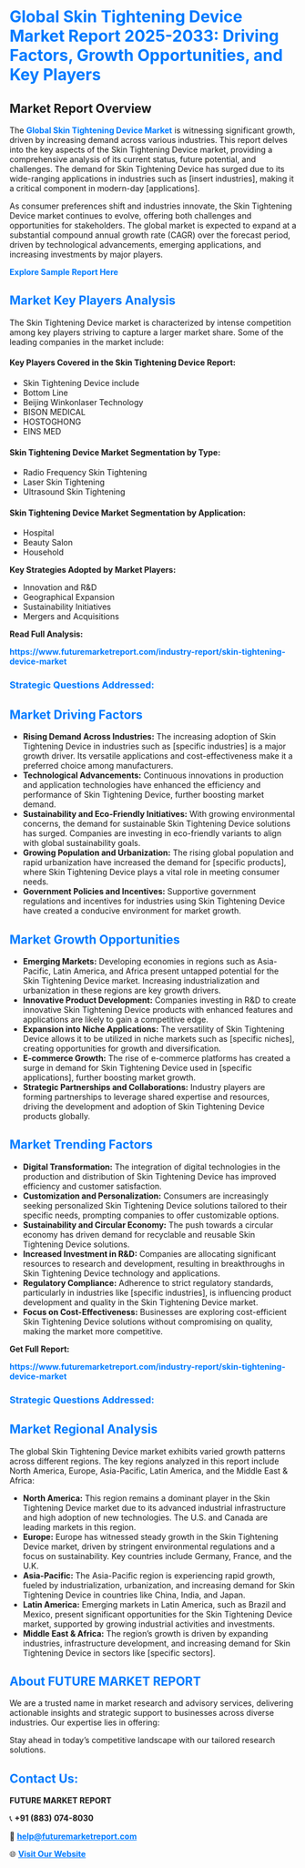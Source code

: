 <h1 style="color: #007BFF;">Global Skin Tightening Device Market Report 2025-2033: Driving Factors, Growth Opportunities, and Key Players</h1>

<section id="overview">
<h2>Market Report Overview</h2>
<p>The <a href="https://www.futuremarketreport.com/industry-report/skin-tightening-device-market" style="color: #007BFF; text-decoration: none;"><strong>Global Skin Tightening Device Market</strong></a> is witnessing significant growth, driven by increasing demand across various industries. This report delves into the key aspects of the Skin Tightening Device market, providing a comprehensive analysis of its current status, future potential, and challenges. The demand for Skin Tightening Device has surged due to its wide-ranging applications in industries such as [insert industries], making it a critical component in modern-day [applications].</p>
<p>As consumer preferences shift and industries innovate, the Skin Tightening Device market continues to evolve, offering both challenges and opportunities for stakeholders. The global market is expected to expand at a substantial compound annual growth rate (CAGR) over the forecast period, driven by technological advancements, emerging applications, and increasing investments by major players.</p>
</section>

<section id="overview">
<p><a href="https://www.futuremarketreport.com/request-sample/reportId=100060" style="color: #007BFF; text-decoration: none;"><strong>Explore Sample Report Here</strong></a></p>
</section>

<section id="key-players">
<h2 style="color: #007BFF;">Market Key Players Analysis</h2>
<p>The Skin Tightening Device market is characterized by intense competition among key players striving to capture a larger market share. Some of the leading companies in the market include:</p>
<h4>Key Players Covered in the Skin Tightening Device Report:</h4>
<ul><li>Skin Tightening Device include</li><li>Bottom Line</li><li>Beijing Winkonlaser Technology</li><li>BISON MEDICAL</li><li>HOSTOGHONG</li><li>EINS MED</li></ul>
<h4>Skin Tightening Device Market Segmentation by Type:</h4>
<ul><li>Radio Frequency Skin Tightening</li><li>Laser Skin Tightening</li><li>Ultrasound Skin Tightening</li></ul>

<h4>Skin Tightening Device Market Segmentation by Application:</h4>
<ul><li>Hospital</li><li>Beauty Salon</li><li>Household</li></ul>
<p><strong>Key Strategies Adopted by Market Players:</strong></p>
<ul>
<li>Innovation and R&D</li>
<li>Geographical Expansion</li>
<li>Sustainability Initiatives</li>
<li>Mergers and Acquisitions</li>
</ul>
</section>

<section>
<p><strong>Read Full Analysis: </strong></p><a href="https://www.futuremarketreport.com/industry-report/skin-tightening-device-market" style="color: #007BFF; text-decoration: none;"><strong>https://www.futuremarketreport.com/industry-report/skin-tightening-device-market</strong></a>
<h3 style="color: #007BFF;">Strategic Questions Addressed:</h3>
</section>

<section id="driving-factors">
<h2 style="color: #007BFF;">Market Driving Factors</h2>
<ul>
<li><strong>Rising Demand Across Industries:</strong> The increasing adoption of Skin Tightening Device in industries such as [specific industries] is a major growth driver. Its versatile applications and cost-effectiveness make it a preferred choice among manufacturers.</li>
<li><strong>Technological Advancements:</strong> Continuous innovations in production and application technologies have enhanced the efficiency and performance of Skin Tightening Device, further boosting market demand.</li>
<li><strong>Sustainability and Eco-Friendly Initiatives:</strong> With growing environmental concerns, the demand for sustainable Skin Tightening Device solutions has surged. Companies are investing in eco-friendly variants to align with global sustainability goals.</li>
<li><strong>Growing Population and Urbanization:</strong> The rising global population and rapid urbanization have increased the demand for [specific products], where Skin Tightening Device plays a vital role in meeting consumer needs.</li>
<li><strong>Government Policies and Incentives:</strong> Supportive government regulations and incentives for industries using Skin Tightening Device have created a conducive environment for market growth.</li>
</ul>
</section>

<section id="growth-opportunities">
<h2 style="color: #007BFF;">Market Growth Opportunities</h2>
<ul>
<li><strong>Emerging Markets:</strong> Developing economies in regions such as Asia-Pacific, Latin America, and Africa present untapped potential for the Skin Tightening Device market. Increasing industrialization and urbanization in these regions are key growth drivers.</li>
<li><strong>Innovative Product Development:</strong> Companies investing in R&D to create innovative Skin Tightening Device products with enhanced features and applications are likely to gain a competitive edge.</li>
<li><strong>Expansion into Niche Applications:</strong> The versatility of Skin Tightening Device allows it to be utilized in niche markets such as [specific niches], creating opportunities for growth and diversification.</li>
<li><strong>E-commerce Growth:</strong> The rise of e-commerce platforms has created a surge in demand for Skin Tightening Device used in [specific applications], further boosting market growth.</li>
<li><strong>Strategic Partnerships and Collaborations:</strong> Industry players are forming partnerships to leverage shared expertise and resources, driving the development and adoption of Skin Tightening Device products globally.</li>
</ul>
</section>

<section id="trending-factors">
<h2 style="color: #007BFF;">Market Trending Factors</h2>
<ul>
<li><strong>Digital Transformation:</strong> The integration of digital technologies in the production and distribution of Skin Tightening Device has improved efficiency and customer satisfaction.</li>
<li><strong>Customization and Personalization:</strong> Consumers are increasingly seeking personalized Skin Tightening Device solutions tailored to their specific needs, prompting companies to offer customizable options.</li>
<li><strong>Sustainability and Circular Economy:</strong> The push towards a circular economy has driven demand for recyclable and reusable Skin Tightening Device solutions.</li>
<li><strong>Increased Investment in R&D:</strong> Companies are allocating significant resources to research and development, resulting in breakthroughs in Skin Tightening Device technology and applications.</li>
<li><strong>Regulatory Compliance:</strong> Adherence to strict regulatory standards, particularly in industries like [specific industries], is influencing product development and quality in the Skin Tightening Device market.</li>
<li><strong>Focus on Cost-Effectiveness:</strong> Businesses are exploring cost-efficient Skin Tightening Device solutions without compromising on quality, making the market more competitive.</li>
</ul>
</section>

<section>
<p><strong>Get Full Report: </strong></p><a href="https://www.futuremarketreport.com/industry-report/skin-tightening-device-market" style="color: #007BFF; text-decoration: none;"><strong>https://www.futuremarketreport.com/industry-report/skin-tightening-device-market</strong></a>
<h3 style="color: #007BFF;">Strategic Questions Addressed:</h3>
</section>


<section id="regional-analysis">
<h2 style="color: #007BFF;">Market Regional Analysis</h2>
<p>The global Skin Tightening Device market exhibits varied growth patterns across different regions. The key regions analyzed in this report include North America, Europe, Asia-Pacific, Latin America, and the Middle East & Africa:</p>
<ul>
<li><strong>North America:</strong> This region remains a dominant player in the Skin Tightening Device market due to its advanced industrial infrastructure and high adoption of new technologies. The U.S. and Canada are leading markets in this region.</li>
<li><strong>Europe:</strong> Europe has witnessed steady growth in the Skin Tightening Device market, driven by stringent environmental regulations and a focus on sustainability. Key countries include Germany, France, and the U.K.</li>
<li><strong>Asia-Pacific:</strong> The Asia-Pacific region is experiencing rapid growth, fueled by industrialization, urbanization, and increasing demand for Skin Tightening Device in countries like China, India, and Japan.</li>
<li><strong>Latin America:</strong> Emerging markets in Latin America, such as Brazil and Mexico, present significant opportunities for the Skin Tightening Device market, supported by growing industrial activities and investments.</li>
<li><strong>Middle East & Africa:</strong> The region’s growth is driven by expanding industries, infrastructure development, and increasing demand for Skin Tightening Device in sectors like [specific sectors].</li>
</ul>
</section>

<footer>
<h2 style="color: #007BFF;">About FUTURE MARKET REPORT</h2>
<p>We are a trusted name in market research and advisory services, delivering actionable insights and strategic support to businesses across diverse industries. Our expertise lies in offering:</p>

<p>Stay ahead in today’s competitive landscape with our tailored research solutions.</p>

<h2 style="color: #007BFF;">Contact Us:</h2>
<p><strong>FUTURE MARKET REPORT</strong></p>
<p>📞 <strong>+91 (883) 074-8030</strong></p>
<p>📧 <strong><a href="mailto:help@futuremarketreport.com" style="color: #007BFF;">help@futuremarketreport.com</a></strong></p>
<p>🌐 <strong><a href="https://www.futuremarketreport.com/" style="color: #007BFF;">Visit Our Website</a></strong></p>
</footer>